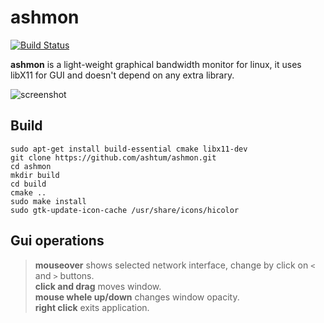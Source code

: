 # ashmon

[![Build Status](https://travis-ci.org/ashtum/ashmon.svg?branch=master)](https://travis-ci.org/ashtum/ashmon)

**ashmon** is a light-weight graphical bandwidth monitor for linux, it uses libX11 for GUI and doesn't depend on any extra library.

![screenshot](https://user-images.githubusercontent.com/11743154/104591753-60850680-5682-11eb-9820-144f223d0126.png)

## Build

```shell
sudo apt-get install build-essential cmake libx11-dev
git clone https://github.com/ashtum/ashmon.git
cd ashmon
mkdir build
cd build
cmake ..
sudo make install
sudo gtk-update-icon-cache /usr/share/icons/hicolor
```

## Gui operations

> **mouseover** shows selected network interface, change by click on `<` and `>` buttons.  
> **click and drag** moves window.  
> **mouse whele up/down** changes window opacity.  
> **right click** exits application.  

